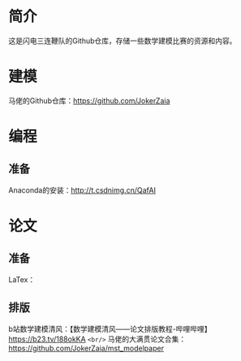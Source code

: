 # 简介

这是闪电三连鞭队的Github仓库，存储一些数学建模比赛的资源和内容。

# 建模

马佬的Github仓库：https://github.com/JokerZaia

# 编程

## 准备

Anaconda的安装：http://t.csdnimg.cn/QafAI

# 论文

## 准备

LaTex：

## 排版

b站数学建模清风：【数学建模清风——论文排版教程-哔哩哔哩】https://b23.tv/188okKA `<br/>`
马佬的大满贯论文合集：https://github.com/JokerZaia/mst_modelpaper
